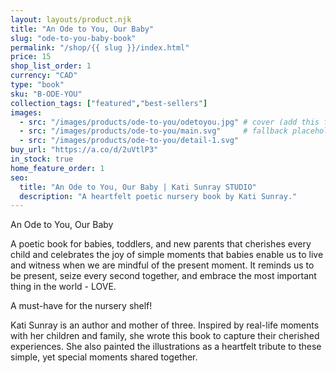 ```yaml
---
layout: layouts/product.njk
title: "An Ode to You, Our Baby"
slug: "ode-to-you-baby-book"
permalink: "/shop/{{ slug }}/index.html"
price: 15
shop_list_order: 1
currency: "CAD"
type: "book"
sku: "B-ODE-YOU"
collection_tags: ["featured","best-sellers"]
images:
  - src: "/images/products/ode-to-you/odetoyou.jpg" # cover (add this file)
  - src: "/images/products/ode-to-you/main.svg"     # fallback placeholder
  - src: "/images/products/ode-to-you/detail-1.svg"
buy_url: "https://a.co/d/2uVtlP3"
in_stock: true
home_feature_order: 1
seo:
  title: "An Ode to You, Our Baby | Kati Sunray STUDIO"
  description: "A heartfelt poetic nursery book by Kati Sunray."
---
```


An Ode to You, Our Baby

A poetic book for babies, toddlers, and new parents that cherishes every child and celebrates the joy of simple moments that babies enable us to live and witness when we are mindful of the present moment. It reminds us to be present, seize every second together, and embrace the most important thing in the world - LOVE.

A must-have for the nursery shelf!

Kati Sunray is an author and mother of three. Inspired by real-life moments with her children and family, she wrote this book to capture their cherished experiences. She also painted the illustrations as a heartfelt tribute to these simple, yet special moments shared together.

